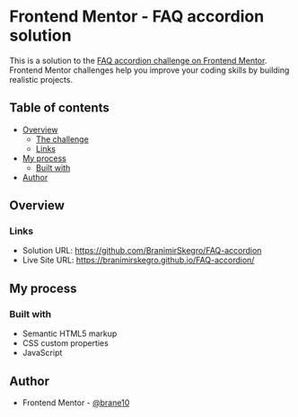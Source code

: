 # Frontend Mentor - FAQ accordion solution

This is a solution to the [FAQ accordion challenge on Frontend Mentor](https://www.frontendmentor.io/challenges/faq-accordion-wyfFdeBwBz). Frontend Mentor challenges help you improve your coding skills by building realistic projects. 

## Table of contents

- [Overview](#overview)
  - [The challenge](#the-challenge)
  - [Links](#links)
- [My process](#my-process)
  - [Built with](#built-with)
- [Author](#author)

## Overview


### Links

- Solution URL: https://github.com/BranimirSkegro/FAQ-accordion
- Live Site URL: https://branimirskegro.github.io/FAQ-accordion/

## My process

### Built with

- Semantic HTML5 markup
- CSS custom properties
- JavaScript

## Author

- Frontend Mentor - [@brane10](https://www.frontendmentor.io/profile/brane10)